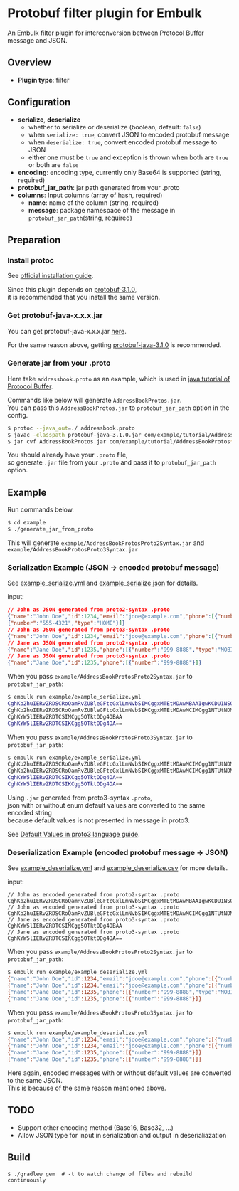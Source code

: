 # Protobuf filter plugin for Embulk

An Embulk filter plugin for interconversion between Protocol Buffer message and JSON.

## Overview

* **Plugin type**: filter

## Configuration

* **serialize**, **deserialize**
  - whether to serialize or deserialize (boolean, default: `false`)
  - when `serialize: true`, convert JSON to encoded protobuf message
  - when `deserialize: true`, convert encoded protobuf message to JSON
  - either one must be `true` and exception is thrown when both are `true` or both are `false`
* **encoding**: encoding type, currently only Base64 is supported (string, required)
* **protobuf_jar_path**: jar path generated from your .proto
* **columns**: Input columns (array of hash, required)
  - **name**: name of the column (string, required)
  - **message**: package namespace of the message in `protobuf_jar_path`(string, required)

## Preparation

### Install protoc

See [official installation guide](https://github.com/google/protobuf/blob/master/src/README.md).

Since this plugin depends on [protobuf-3.1.0](https://github.com/google/protobuf/releases/tag/v3.1.0),  
it is recommended that you install the same version.

### Get protobuf-java-x.x.x.jar

You can get protobuf-java-x.x.x.jar [here](https://mvnrepository.com/artifact/com.google.protobuf/protobuf-java).

For the same reason above, getting [protobuf-java-3.1.0](https://mvnrepository.com/artifact/com.google.protobuf/protobuf-java/3.1.0) is recommended.

### Generate jar from your .proto

Here take `addressbook.proto` as an example, which is used in [java tutorial of Protocol Buffer](https://developers.google.com/protocol-buffers/docs/javatutorial#defining-your-protocol-format).

Commands like below will generate `AddressBookProtos.jar`.  
You can pass this `AddressBookProtos.jar` to `protobuf_jar_path` option in the config.

```sh
$ protoc --java_out=./ addressbook.proto
$ javac -classpath protobuf-java-3.1.0.jar com/example/tutorial/AddressBookProtos.java
$ jar cvf AddressBookProtos.jar com/example/tutorial/AddressBookProtos*.class
```

You should already have your `.proto` file,  
so generate `.jar` file from your `.proto` and pass it to `protobuf_jar_path` option.


## Example

Run commands below.

```sh
$ cd example
$ ./generate_jar_from_proto
```

This will generate `example/AddressBookProtosProto2Syntax.jar` and `example/AddressBookProtosProto3Syntax.jar`

### Serialization Example (JSON -> encoded protobuf message)

See [example_serialize.yml](./example/example_serialize.yml) and [example_serialize.json](./example/example_serialize.json) for details.

input:

```json
// John as JSON generated from proto2-syntax .proto
{"name":"John Doe","id":1234,"email":"jdoe@example.com","phone":[{"number":"111-0000","type":"MOBILE"},
{"number":"555-4321","type":"HOME"}]}
// John as JSON generated from proto3-syntax .proto
{"name":"John Doe","id":1234,"email":"jdoe@example.com","phone":[{"number":"111-0000"},{"number":"555-4321","type":"HOME"}]}
// Jane as JSON generated from proto2-syntax .proto
{"name":"Jane Doe","id":1235,"phone":[{"number":"999-8888","type":"MOBILE"}]}
// Jane as JSON generated from proto3-syntax .proto
{"name":"Jane Doe","id":1235,"phone":[{"number":"999-8888"}]}
```

When you pass `example/AddressBookProtosProto2Syntax.jar` to `protobuf_jar_path`:

```sh
$ embulk run example/example_serialize.yml
CghKb2huIERvZRDSCRoQamRvZUBleGFtcGxlLmNvbSIMCggxMTEtMDAwMBAAIgwKCDU1NS00MzIxEAE=
CghKb2huIERvZRDSCRoQamRvZUBleGFtcGxlLmNvbSIKCggxMTEtMDAwMCIMCgg1NTUtNDMyMRAB
CghKYW5lIERvZRDTCSIMCgg5OTktODg4OBAA
CghKYW5lIERvZRDTCSIKCgg5OTktODg4OA==
```

When you pass `example/AddressBookProtosProto3Syntax.jar` to `protobuf_jar_path`:

```sh
$ embulk run example/example_serialize.yml
CghKb2huIERvZRDSCRoQamRvZUBleGFtcGxlLmNvbSIKCggxMTEtMDAwMCIMCgg1NTUtNDMyMRAB
CghKb2huIERvZRDSCRoQamRvZUBleGFtcGxlLmNvbSIKCggxMTEtMDAwMCIMCgg1NTUtNDMyMRAB
CghKYW5lIERvZRDTCSIKCgg5OTktODg4OA==
CghKYW5lIERvZRDTCSIKCgg5OTktODg4OA==
```

Using `.jar` generated from proto3-syntax `.proto`,  
json with or without enum default values are converted to the same encoded string  
because default values is not presented in message in proto3.

See [Default Values in proto3 language guide](https://developers.google.com/protocol-buffers/docs/proto3#default).

### Deserialization Example (encoded protobuf message -> JSON)

See [example_deserialize.yml](./example/example_deserialize.yml) and [example_deserialize.csv](./example/example_deserialize.csv) for more details.

input:

```
// John as encoded generated from proto2-syntax .proto
CghKb2huIERvZRDSCRoQamRvZUBleGFtcGxlLmNvbSIMCggxMTEtMDAwMBAAIgwKCDU1NS00MzIxEAE=
// John as encoded generated from proto3-syntax .proto
CghKb2huIERvZRDSCRoQamRvZUBleGFtcGxlLmNvbSIKCggxMTEtMDAwMCIMCgg1NTUtNDMyMRAB
// Jane as encoded generated from proto3-syntax .proto
CghKYW5lIERvZRDTCSIMCgg5OTktODg4OBAA
// Jane as encoded generated from proto3-syntax .proto
CghKYW5lIERvZRDTCSIKCgg5OTktODg4OA==
```

When you pass `example/AddressBookProtosProto2Syntax.jar` to `protobuf_jar_path`:

```sh
$ embulk run example/example_deserialize.yml
{"name":"John Doe","id":1234,"email":"jdoe@example.com","phone":[{"number":"111-0000","type":"MOBILE"},{"number":"555-4321","type":"HOME"}]}
{"name":"John Doe","id":1234,"email":"jdoe@example.com","phone":[{"number":"111-0000"},{"number":"555-4321","type":"HOME"}]}
{"name":"Jane Doe","id":1235,"phone":[{"number":"999-8888","type":"MOBILE"}]}
{"name":"Jane Doe","id":1235,"phone":[{"number":"999-8888"}]}
```

When you pass `example/AddressBookProtosProto3Syntax.jar` to `protobuf_jar_path`:

```sh
$ embulk run example/example_deserialize.yml
{"name":"John Doe","id":1234,"email":"jdoe@example.com","phone":[{"number":"111-0000"},{"number":"555-4321","type":"HOME"}]}
{"name":"John Doe","id":1234,"email":"jdoe@example.com","phone":[{"number":"111-0000"},{"number":"555-4321","type":"HOME"}]}
{"name":"Jane Doe","id":1235,"phone":[{"number":"999-8888"}]}
{"name":"Jane Doe","id":1235,"phone":[{"number":"999-8888"}]}
```

Here again, encoded messages with or without default values are converted to the same JSON.  
This is because of the same reason mentioned above.

## TODO

* Support other encoding method (Base16, Base32, ...)
* Allow JSON type for input in serialization
  and output in deserialiazation

## Build

```
$ ./gradlew gem  # -t to watch change of files and rebuild continuously
```
